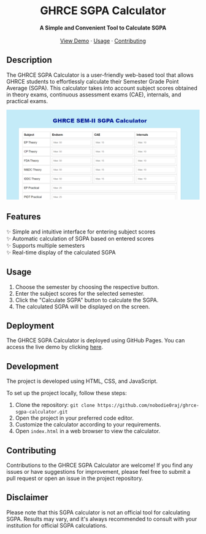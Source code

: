 

<h1 align="center">GHRCE SGPA Calculator</h1>

<p align="center">
  <b>A Simple and Convenient Tool to Calculate SGPA</b>
  <br>
  <br>
  <a href="https://nobodie0raj.github.io/ghrcecgpacalculator.io/">View Demo</a>
  ·
  <a href="#usage">Usage</a>
  ·
  <a href="#contributing">Contributing</a>
  
</p>

<!-- Project Description -->
## Description

The GHRCE SGPA Calculator is a user-friendly web-based tool that allows GHRCE students to effortlessly calculate their Semester Grade Point Average (SGPA). This calculator takes into account subject scores obtained in theory exams, continuous assessment exams (CAE), internals, and practical exams.

<!-- Project Screenshot -->
<p align="center">
  <img src="images/ss.png">
</p>

## Features

✨ Simple and intuitive interface for entering subject scores\
✨ Automatic calculation of SGPA based on entered scores\
✨ Supports multiple semesters \
✨ Real-time display of the calculated SGPA

## Usage

1. Choose the semester by choosing the respective button.
2. Enter the subject scores for the selected semester.
3. Click the "Calculate SGPA" button to calculate the SGPA.
4. The calculated SGPA will be displayed on the screen.

## Deployment

The GHRCE SGPA Calculator is deployed using GitHub Pages. You can access the live demo by clicking [here](https://nobodie0raj.github.io/ghrce-sgpa-calculator).

<!-- Development Setup -->
## Development

The project is developed using HTML, CSS, and JavaScript.

To set up the project locally, follow these steps:

1. Clone the repository: `git clone https://github.com/nobodie0raj/ghrce-sgpa-calculator.git`
2. Open the project in your preferred code editor.
3. Customize the calculator according to your requirements.
4. Open `index.html` in a web browser to view the calculator.

## Contributing

Contributions to the GHRCE SGPA Calculator are welcome! If you find any issues or have suggestions for improvement, please feel free to submit a pull request or open an issue in the project repository.


<!-- Disclaimer -->
## Disclaimer

Please note that this SGPA calculator is not an official tool for calculating SGPA. Results may vary, and it's always recommended to consult with your institution for official SGPA calculations.
